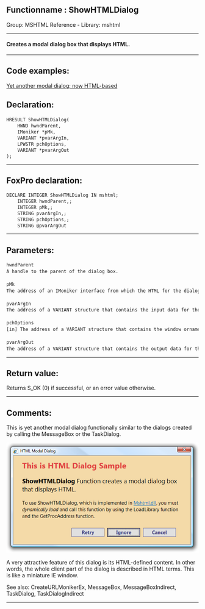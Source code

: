<link rel="stylesheet" type="text/css" href="../../css/win32api.css">  
<link rel="stylesheet" href="https://cdnjs.cloudflare.com/ajax/libs/font-awesome/4.7.0/css/font-awesome.min.css">

## Functionname : ShowHTMLDialog
Group: MSHTML Reference - Library: mshtml    
***  


#### Creates a modal dialog box that displays HTML.
***  


## Code examples:
[Yet another modal dialog: now HTML-based](../../samples/sample_561.md)  

## Declaration:
```foxpro  
HRESULT ShowHTMLDialog(
	HWND hwndParent,
	IMoniker *pMk,
	VARIANT *pvarArgIn,
	LPWSTR pchOptions,
	VARIANT *pvarArgOut
);  
```  
***  


## FoxPro declaration:
```foxpro  
DECLARE INTEGER ShowHTMLDialog IN mshtml;
	INTEGER hwndParent,;
	INTEGER pMk,;
	STRING pvarArgIn,;
	STRING pchOptions,;
	STRING @pvarArgOut  
```  
***  


## Parameters:
```txt  
hwndParent
A handle to the parent of the dialog box.

pMk
The address of an IMoniker interface from which the HTML for the dialog box is loaded.

pvarArgIn
The address of a VARIANT structure that contains the input data for the dialog box. This parameter can be NULL.

pchOptions
[in] The address of a VARIANT structure that contains the window ornaments for the dialog box. This parameter can be NULL.

pvarArgOut
The address of a VARIANT structure that contains the output data for the dialog box. This parameter can be NULL.  
```  
***  


## Return value:
Returns S_OK (0) if successful, or an error value otherwise.  
***  


## Comments:
This is yet another modal dialog functionally similar to the dialogs created by calling the MessageBox or the TaskDialog.  
  
<img src="images/htmlmodaldlg.png">  
  
A very attractive feature of this dialog is its HTML-defined content. In other words, the whole client part of the dialog is described in HTML terms. This is like a miniature IE window.  
  
See also: CreateURLMonikerEx, MessageBox, MessageBoxIndirect, TaskDialog, TaskDialogIndirect   
  
***  

